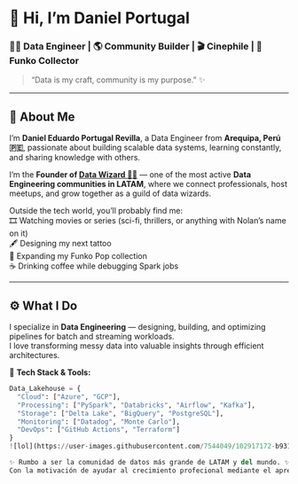 <!-- 🌌 Daniel Portugal - Personal README -->
# 👋 Hi, I’m Daniel Portugal

### 🧙‍♂️ Data Engineer | 🌎 Community Builder | 🎬 Cinephile | 🤖 Funko Collector

> “Data is my craft, community is my purpose.” ✨  

---

## 🧠 About Me  

I’m **Daniel Eduardo Portugal Revilla**, a Data Engineer from **Arequipa, Perú 🇵🇪**, passionate about building scalable data systems, learning constantly, and sharing knowledge with others.  

I’m the **Founder of [Data Wizard 🧙‍♂️](https://discord.gg/bzH8Pjajv6)** — one of the most active **Data Engineering communities in LATAM**, where we connect professionals, host meetups, and grow together as a guild of data wizards.  

Outside the tech world, you’ll probably find me:  
🎞️ Watching movies or series (sci-fi, thrillers, or anything with Nolan’s name on it)  
🖋️ Designing my next tattoo  
🤖 Expanding my Funko Pop collection  
☕ Drinking coffee while debugging Spark jobs  

---

## ⚙️ What I Do  

I specialize in **Data Engineering** — designing, building, and optimizing pipelines for batch and streaming workloads.  
I love transforming messy data into valuable insights through efficient architectures.

💼 **Tech Stack & Tools:**
```python
Data_Lakehouse = {
  "Cloud": ["Azure", "GCP"],
  "Processing": ["PySpark", "Databricks", "Airflow", "Kafka"],
  "Storage": ["Delta Lake", "BigQuery", "PostgreSQL"],
  "Monitoring": ["Datadog", "Monte Carlo"],
  "DevOps": ["GitHub Actions", "Terraform"]
}
![lol](https://user-images.githubusercontent.com/7544049/102917172-b931fc80-4452-11eb-9840-108edd261e7c.jpg)

✨ Rumbo a ser la comunidad de datos más grande de LATAM y del mundo. ✨
Con la motivación de ayudar al crecimiento profecional mediante el aprendizaje distribuido y decentralizado de cada uno de los miembros de la comunidad. 


